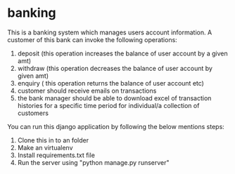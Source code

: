 # banking

This is a banking system which manages users account information. A customer of this bank can invoke the following operations:
1. deposit (this operation increases the balance of user account by a given amt)
2. withdraw (this operation decreases the balance of user account by given amt)
3. enquiry ( this operation returns the balance of user account etc)
4. customer should receive emails on transactions
5. the bank manager should be able to download excel of transaction histories for a specific time period for individual/a collection of customers

You can run this django application by following the below mentions steps:
1. Clone this in to an folder
2. Make an virtualenv
3. Install requirements.txt file
4. Run the server using "python manage.py runserver"
